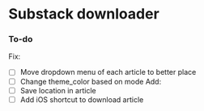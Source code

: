 # Substack downloader

### To-do

Fix:
- [ ] Move dropdown menu of each article to better place
- [ ] Change theme_color based on mode
Add:
- [ ] Save location in article
- [ ] Add iOS shortcut to download article
